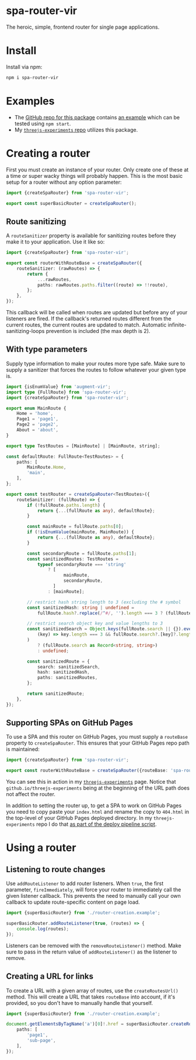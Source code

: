 # spa-router-vir

The heroic, simple, frontend router for single page applications.

# Install

Install via npm:

```bash
npm i spa-router-vir
```

# Examples

-   The [GitHub repo for this package](https://github.com/electrovir/spa-router-vir) contains [an example](https://github.com/electrovir/spa-router-vir/tree/main/src/test) which can be tested using `npm start`.
-   My [`threejs-experiments` repo](https://github.com/electrovir/threejs-experiments) utilizes this package.

# Creating a router

First you must create an instance of your router. Only create one of these at a time or super wacky things will probably happen. This is the most basic setup for a router without any option parameter:

<!-- example-link: src/readme-examples/router-creation.example.ts -->

```TypeScript
import {createSpaRouter} from 'spa-router-vir';

export const superBasicRouter = createSpaRouter();
```

## Route sanitizing

A `routeSanitizer` property is available for sanitizing routes before they make it to your application. Use it like so:

<!-- example-link: src/readme-examples/route-sanitizer.example.ts -->

```TypeScript
import {createSpaRouter} from 'spa-router-vir';

export const routerWithRouteBase = createSpaRouter({
    routeSanitizer: (rawRoutes) => {
        return {
            ...rawRoutes,
            paths: rawRoutes.paths.filter((route) => !!route),
        };
    },
});
```

This callback will be called when routes are updated but before any of your listeners are fired. If the callback's returned routes different from the current routes, the current routes are updated to match. Automatic infinite-sanitizing-loops prevention is included (the max depth is 2).

## With type parameters

Supply type information to make your routes more type safe. Make sure to supply a sanitizer that forces the routes to follow whatever your given type is.

<!-- example-link: src/test/test-router.ts -->

```TypeScript
import {isEnumValue} from 'augment-vir';
import type {FullRoute} from 'spa-router-vir';
import {createSpaRouter} from 'spa-router-vir';

export enum MainRoute {
    Home = 'home',
    Page1 = 'page1',
    Page2 = 'page2',
    About = 'about',
}

export type TestRoutes = [MainRoute] | [MainRoute, string];

const defaultRoute: FullRoute<TestRoutes> = {
    paths: [
        MainRoute.Home,
        'main',
    ],
};

export const testRouter = createSpaRouter<TestRoutes>({
    routeSanitizer: (fullRoute) => {
        if (!fullRoute.paths.length) {
            return {...(fullRoute as any), defaultRoute};
        }

        const mainRoute = fullRoute.paths[0];
        if (!isEnumValue(mainRoute, MainRoute)) {
            return {...(fullRoute as any), defaultRoute};
        }

        const secondaryRoute = fullRoute.paths[1];
        const sanitizedRoutes: TestRoutes =
            typeof secondaryRoute === 'string'
                ? [
                      mainRoute,
                      secondaryRoute,
                  ]
                : [mainRoute];

        // restrict hash string length to 3 (excluding the # symbol
        const sanitizedHash: string | undefined =
            fullRoute.hash?.replace(/^#/, '').length === 3 ? (fullRoute.hash as string) : undefined;

        // restrict search object key and value lengths to 3
        const sanitizedSearch = Object.keys(fullRoute.search || {}).every(
            (key) => key.length === 3 && fullRoute.search?.[key]?.length === 3,
        )
            ? (fullRoute.search as Record<string, string>)
            : undefined;

        const sanitizedRoute = {
            search: sanitizedSearch,
            hash: sanitizedHash,
            paths: sanitizedRoutes,
        };

        return sanitizedRoute;
    },
});
```

## Supporting SPAs on GitHub Pages

To use a SPA and this router on GitHub Pages, you must supply a `routeBase` property to `createSpaRouter`. This ensures that your GitHub Pages repo path is maintained:

<!-- example-link: src/readme-examples/route-base.example.ts -->

```TypeScript
import {createSpaRouter} from 'spa-router-vir';

export const routerWithRouteBase = createSpaRouter({routeBase: 'spa-router-vir'});
```

You can see this in action in my [`threejs-experiments`](https://electrovir.github.io/threejs-experiments/home) page. Notice that `github.io/threejs-experiments` being at the beginning of the URL path does not affect the router.

In addition to setting the router up, to get a SPA to work on GitHub Pages you need to copy paste your `index.html` and rename the copy to `404.html` in the top-level of your GitHub Pages deployed directory. In my `threejs-experiments` repo I do that [as part of the deploy pipeline script](https://github.com/electrovir/threejs-experiments/blob/673be54beec6ce86f297841e863e4523f531b2ab/package.json#L17).

# Using a router

## Listening to route changes

Use `addRouteListener` to add router listeners. When `true`, the first parameter, `fireImmediately`, will force your router to immediately call the given listener callback. This prevents the need to manually call your own callback to update route-specific content on page load.

<!-- example-link: src/readme-examples/listen-to-routes.example.ts -->

```TypeScript
import {superBasicRouter} from './router-creation.example';

superBasicRouter.addRouteListener(true, (routes) => {
    console.log(routes);
});
```

Listeners can be removed with the `removeRouteListener()` method. Make sure to pass in the return value of `addRouteListener()` as the listener to remove.

## Creating a URL for links

To create a URL with a given array of routes, use the `createRoutesUrl()` method. This will create a URL that takes `routeBase` into account, if it's provided, so you don't have to manually handle that yourself.

<!-- example-link: src/readme-examples/create-route-url.example.ts -->

```TypeScript
import {superBasicRouter} from './router-creation.example';

document.getElementsByTagName('a')[0]!.href = superBasicRouter.createRoutesUrl({
    paths: [
        'page1',
        'sub-page',
    ],
});
```
